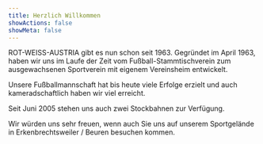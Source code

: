 ```yaml
---
title: Herzlich Willkommen
showActions: false
showMeta: false
---
```


ROT-WEISS-AUSTRIA gibt es nun schon seit 1963. Gegründet im April 1963, haben wir uns im Laufe der Zeit vom Fußball-Stammtischverein zum ausgewachsenen Sportverein mit eigenem Vereinsheim entwickelt.

Unsere Fußballmannschaft hat bis heute viele Erfolge erzielt und auch kameradschaftlich haben wir viel erreicht.

Seit Juni 2005 stehen uns auch zwei Stockbahnen zur Verfügung.

Wir würden uns sehr freuen, wenn auch Sie uns auf unserem Sportgelände in Erkenbrechtsweiler / Beuren besuchen kommen.